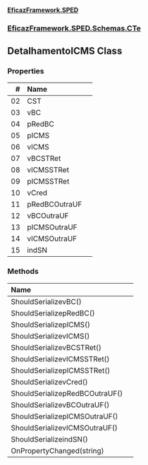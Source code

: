 #### [EficazFramework.SPED](EficazFrameworkSPED.md 'EficazFramework SPED')
### [EficazFramework.SPED.Schemas.CTe](EficazFramework.SPED.Schemas.CTe.md 'EficazFramework.SPED.Schemas.CTe')

## DetalhamentoICMS Class
### Properties

| # | Name | |
| ---: | :--- | :--- |
| 02 | CST |  |
| 03 | vBC |  |
| 04 | pRedBC |  |
| 05 | pICMS |  |
| 06 | vICMS |  |
| 07 | vBCSTRet |  |
| 08 | vICMSSTRet |  |
| 09 | pICMSSTRet |  |
| 10 | vCred |  |
| 11 | pRedBCOutraUF |  |
| 12 | vBCOutraUF |  |
| 13 | pICMSOutraUF |  |
| 14 | vICMSOutraUF |  |
| 15 | indSN |  |
### Methods

| Name | |
| :--- | :--- |
| ShouldSerializevBC() |  |
| ShouldSerializepRedBC() |  |
| ShouldSerializepICMS() |  |
| ShouldSerializevICMS() |  |
| ShouldSerializevBCSTRet() |  |
| ShouldSerializevICMSSTRet() |  |
| ShouldSerializepICMSSTRet() |  |
| ShouldSerializevCred() |  |
| ShouldSerializepRedBCOutraUF() |  |
| ShouldSerializevBCOutraUF() |  |
| ShouldSerializepICMSOutraUF() |  |
| ShouldSerializevICMSOutraUF() |  |
| ShouldSerializeindSN() |  |
| OnPropertyChanged(string) |  |

